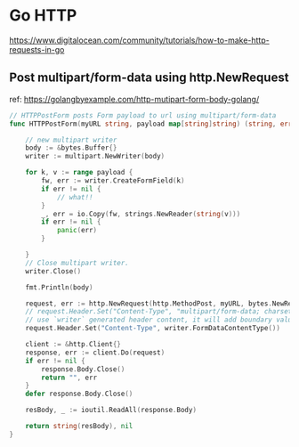 # Go HTTP

https://www.digitalocean.com/community/tutorials/how-to-make-http-requests-in-go

## Post multipart/form-data using http.NewRequest

ref: https://golangbyexample.com/http-mutipart-form-body-golang/

```go
// HTTPPostForm posts Form payload to url using multipart/form-data
func HTTPPostForm(myURL string, payload map[string]string) (string, error) {

	// new multipart writer
	body := &bytes.Buffer{}
	writer := multipart.NewWriter(body)

	for k, v := range payload {
		fw, err := writer.CreateFormField(k)
		if err != nil {
			// what!!
		}
		_, err = io.Copy(fw, strings.NewReader(string(v)))
		if err != nil {
			panic(err)
		}

	}
	// Close multipart writer.
	writer.Close()

	fmt.Println(body)

	request, err := http.NewRequest(http.MethodPost, myURL, bytes.NewReader(body.Bytes()))
	// request.Header.Set("Content-Type", "multipart/form-data; charset=UTF-8")
	// use `writer` generated header content, it will add boundary value
	request.Header.Set("Content-Type", writer.FormDataContentType())

	client := &http.Client{}
	response, err := client.Do(request)
	if err != nil {
		response.Body.Close()
		return "", err
	}
	defer response.Body.Close()

	resBody, _ := ioutil.ReadAll(response.Body)

	return string(resBody), nil
}


```
